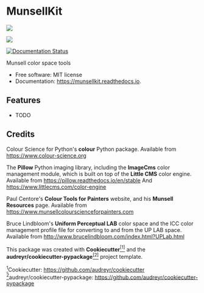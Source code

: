 # MunsellKit

<a href="https://pypi.python.org/pypi/munsellkit"><img src="https://img.shields.io/pypi/v/munsellkit.svg"></a>

<a href="https://travis-ci.com/pzingg/munsellkit"><img src="https://img.shields.io/travis/pzingg/munsellkit.svg"></a>

<a href="https://munsellkit.readthedocs.io/en/latest/?version=latest"><img src="https://readthedocs.org/projects/munsellkit/badge/?version=latest" alt="Documentation Status"></a>


Munsell color space tools

* Free software: MIT license
* Documentation: https://munsellkit.readthedocs.io.


## Features

* TODO


## Credits

Colour Science for Python's **colour** Python package.
Available from https://www.colour-science.org

The **Pillow** Python imaging library, including the **ImageCms** color management module, 
which is built on top of the **Little CMS** color engine.
Available from https://pillow.readthedocs.io/en/stable
And https://www.littlecms.com/color-engine

Paul Centore's **Colour Tools for Painters** website, and his **Munsell Resources** page.
Available from https://www.munsellcolourscienceforpainters.com

Bruce Lindbloom's **Uniform Perceptual LAB** color space and the ICC color management
profile file for converting to and from the UP LAB space.
Available from http://www.brucelindbloom.com/index.html?UPLab.html

This package was created with **Cookiecutter**<a href="#note1" id="note1ref"><sup>[1]</sup><a>
and the **audreyr/cookiecutter-pypackage**<a href="#note2" id="note2ref"><sup>[2]</sup><a> 
project template.

<a id="note1" href="#note1ref"><sup>1</sup></a>Cookiecutter: https://github.com/audreyr/cookiecutter
<a id="note2" href="#note2ref"><sup>2</sup></a>audreyr/cookiecutter-pypackage: https://github.com/audreyr/cookiecutter-pypackage
